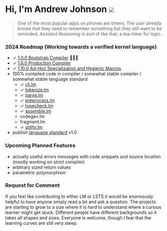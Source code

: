 # Hi, I'm Andrew Johnson ![](https://komarev.com/ghpvc/?username=andrew-johnson-4)

> One of the most popular apps on phones are timers.
> The user already knows that they need to remember something but they still want to be reminded.
> *Assisted Reasoning* is sort of like that: a tea-timer for logic.

### 2024 Roadmap (Working towards a verified kernel language)

* ✓ [1.0.0 Bootstrap Compiler](https://github.com/andrew-johnson-4/-/releases/tag/1.0.0) 🥳🎉🎁
* ✓ [1.6.0 Production Compiler](https://github.com/andrew-johnson-4/-/releases/tag/1.6.0)
* ✓ [1.10.0 Ad-Hoc Specialization and Hygienic Macros](https://github.com/andrew-johnson-4/-/releases/tag/1.10.0)
* 100% compiled code in compiler / somewhat stable compiler / somewhat stable language standard
  * ✓ [cli.lm](https://github.com/andrew-johnson-4/lambda-mountain/blob/main/STRICT/cli.lm)
  * ✓ [tokenize.lm](https://github.com/andrew-johnson-4/lambda-mountain/blob/main/STRICT/tokenize.lm)
  * ✓ [parse.lm](https://github.com/andrew-johnson-4/lambda-mountain/blob/main/STRICT/parse.lm)
  * ✓ [preprocess.lm](https://github.com/andrew-johnson-4/lambda-mountain/blob/main/STRICT/preprocess.lm)
  * ✓ [typecheck.lm](https://github.com/andrew-johnson-4/lambda-mountain/blob/main/STRICT/typecheck.lm)
  * ✓ [assemble.lm](https://github.com/andrew-johnson-4/lambda-mountain/blob/main/STRICT/assemble.lm)
  * codegen.lm
  * fragment.lm
  * ✓ [utility.lm](https://github.com/andrew-johnson-4/lambda-mountain/blob/main/STRICT/utility.lm)
* publish [language standard](https://github.com/andrew-johnson-4/lambda-mountain/wiki/Unopinionated-Philosophy#standards) v1.0

### Upcoming Planned Features

* actually useful errors messages with code snippets and source location (mostly working on strict compiler)
* arbitrary sized return values
* parametric polymorphism 

### Request for Comment

If you feel like contributing to either LM or LSTS it would be enormously helpful to have anyone simply read a bit and ask a question. 
The projects are starting to grow to a size where it is hard to understand where a curious learner might get stuck.
Different people have different backgrounds so it takes all shapes and sizes.
Everyone is welcome, though I fear that the learning curves are still very steep.

